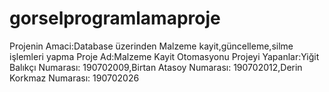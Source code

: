 # gorselprogramlamaproje
Projenin Amaci:Database üzerinden Malzeme kayit,güncelleme,silme işlemleri yapma
Proje Ad:Malzeme Kayit Otomasyonu
Projeyi Yapanlar:Yiğit Balıkçı Numarası: 190702009,Birtan Atasoy Numarası: 190702012,Derin Korkmaz Numarası: 190702026

